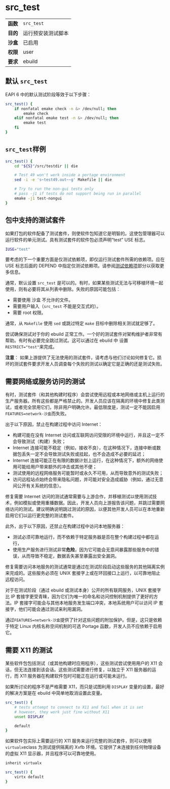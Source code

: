 # src_test

|          |                    |
| :------- | :----------------- |
| **函数** | `src_test`         |
| **目的** | 运行预安装测试脚本 |
| **沙盒** | 已启用             |
| **权限** | user               |
| **要求** | ebuild             |

## 默认 `src_test`

EAPI 6 中的默认测试阶段等效于以下步骤：

```bash
src_test() {
	if nonfatal emake check -n &> /dev/null; then
		emake check
	elif nonfatal emake test -n &> /dev/null; then
		emake test
	fi
}
```

## `src_test`样例

```bash
src_test() {
	cd "${S}"/src/testdir || die

	# Test 49 won't work inside a portage environment
	sed -i -e 's~test49.out~~g' Makefile || die

	# Try to run the non-gui tests only
	# pass -j1 if tests do not support being run in parallel
	emake -j1 test-nongui
}
```

## 包中支持的测试套件

如果打包的软件配备了测试套件，则使软件包知道它是明智的。这使包管理器可以运行软件的单元测试。具有测试套件的软件包必须声明“test” USE 标志。

```bash
IUSE="test"
```

要考虑的下一个重要方面是仅测试依赖项，即仅运行测试套件所需的依赖项。应在 USE 标志后面的 DEPEND 中指定仅测试依赖项。请参阅[测试依赖项](./../../general-concepts/dependencies.md)部分以获取更多信息。

通常，默认设置 `src_test` 是可以的。有时，如果某些测试无法与可移植环境一起使用，则有必要将其从列表中删除。失败的原因可能包括：

- 需要使用 沙盒 不允许的文件。
- 需要用户输入（`src_test` 不能是交互式的）。
- 需要 root 权限。

通常，从 `Makefile` 使用 `sed` 或跳过特定 `make` 目标中删除相关测试就足够了。

尝试确保测试对于你的 ebuild 正常工作。一个好的测试套件对架构维护者非常有帮助。有时有必要完全跳过测试。这可以通过在 ebuild 中 设置`RESTRICT="test"`来完成。

<div class="alert alert-note">
<b>注意</b>： 如果上游提供了无法使用的测试套件，请考虑与他们讨论如何修复它。损坏的测试套件要求开发人员调查每个失败的测试以确定它是正确的还是测试失败。
</div>

## 需要网络或服务访问的测试

有时，测试套件（和其他构建时程序）会尝试使用远程或本地网络或主机上运行的生产服务器。所有这些都是严格禁止的。开发人员应该在隔离的环境中修复此类测试，或者完全禁用它们，除非用户明确允许。最低限度是，测试一定不能因启用`FEATURES=network-沙盒`而失败。

出于以下原因，禁止在构建过程中访问 Internet：

- 构建可能在没有 Internet 访问或互联网访问受限的环境中运行，并且这一定不会导致测试（构建）失败；
- Internet 连接可能不稳定（例如，接收不良），在这种情况下，连接中断或数据包丢失一定不会导致测试失败或挂起，也不会造成不必要的延迟；
- Internet 连接可能正在有限的数据计划上运行，在这种情况下，额外的网络使用可能给用户带来额外的冲击或其他不便；
- 测试使用的远程网络服务可能暂时或永久不可用，从而导致意外的测试失败；
- 访问远程站点始终会带来隐私问题，并可能对安全造成威胁（例如，通过无意间公开有关系统的信息）。

修复需要 Internet 访问的测试通常需要与上游合作，并移植测试以使用测试技术，例如模拟或使用重播数据。因此，开发人员向上游报告该问题，并跳过需要网络访问的测试。建议明确说明跳过测试的原因，以便其他开发人员可以在本地重新启用它们以运行更完整的测试套件。

此外，出于以下原因，还禁止在构建过程中访问本地服务器：

- 测试必须可靠地运行，而不依赖于特定服务器是否在整个构建过程中都在运行，
- 使用生产服务进行测试非常**危险**，因为它可能会无意间暴露那些服务中的错误，从而导致不稳定，数据丢失甚至暴露出安全漏洞。

修复需要访问本地服务的测试通常是通过在测试阶段启动这些服务的其他隔离实例来完成的。这些服务必须在 UNIX 套接字上或在环回接口上运行，以可靠地阻止远程访问。

对于在测试阶段（通过 ebuild 或测试本身）公开的所有联网服务，UNIX 套接字比 IP 套接字更受青睐，因为它们为唯一的命名和访问控制机制提供了更好的方法。IP 套接字可能会与其他本地服务发生端口冲突，本地系统用户可以访问 IP 套接字，他们可能会通过测试来利用漏洞。

通过`FEATURES=network-沙盒`提供了针对这些问题的附加保护。但是，这只是依赖于特定 Linux 内核名称空间机制的可选 Portage 函数，开发人员不应依赖于启用它。

## 需要 X11 的测试

某些软件包包括测试（或其他构建时应用程序），这些测试尝试使用用户的 X11 会话，但无法连接到该会话。这些测试需要进行修复，以独立于 X11 服务器的运行，而 X11 服务器在构建软件包时可能正在运行或可能未运行。

如果所讨论的程序不是严格需要 X11，而只是试图利用 `DISPLAY` 变量的设置，最好的解决方案是在 ebuild 中简单地取消设置此变量。

```bash
src_test() {
	# tests attempt to connect to X11 and fail when it is set
	# however, they work just fine without X11
	unset DISPLAY

	default
}
```

如果软件包实际上需要运行的 X11 服务来运行完整的测试套件，则可以使用 `virtualx`eclass 为测试提供隔离的 Xvfb 环境。它提供了未连接到任何物理设备的虚拟 X11 显示器，并且程序可以可靠地使用。

```bash
inherit virtualx

src_test() {
	virtx default
}
```
